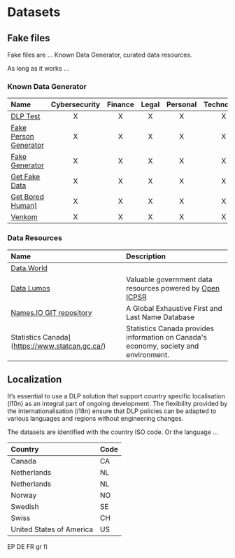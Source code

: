 # Datasets

## Fake files
Fake files are ... Known Data Generator, curated data resources.

As long as it works ...

### Known Data Generator
 
| Name | Cybersecurity | Finance | Legal | Personal | Technology |
| :-- | :--: | :--:| :--: | :--:| :--: |
|[DLP Test](https://dlptest.com/)| X | X | X | X | X |
|[Fake Person Generator](https://www.fakepersongenerator.com/)| X | X | X | X | X |
|[Fake Generator](https://fakegenerator.net/)| X | X | X | X | X |
|[Get Fake Data](https://getfakedata.com/)| X | X | X | X | X |
|[Get Bored Human)](https://boredhumans.com/faces.php)| X | X | X | X | X |
|[Venkom](https://cloud.venkon.us/)| X | X | X | X | X |

### Data Resources

| Name | Description| 
| :-- | :-- |
|[Data.World](https://data.world)|  |
|[Data Lumos](https://www.datalumos.org)| Valuable government data resources powered by [Open ICPSR](https://www.openicpsr.org/) |
|[Names.IO GIT repository](https://github.com/Debdut/names.io)| A Global Exhaustive First and Last Name Database |
|Statistics Canada](https://www.statcan.gc.ca/)| Statistics Canada provides information on Canada's economy, society and environment. |

## Localization

It’s essential to use a DLP solution that support country specific localisation (l10n) as an integral part of ongoing development. The flexibility provided by the internationalisation (i18n) ensure that DLP policies can be adapted to various languages and regions without engineering changes.

The datasets are identified with the country ISO code. Or the language ...



| Country   | Code |
| :-- |:-- | 
| Canada | CA |
| Netherlands | NL |
| Netherlands | NL |
| Norway | NO |
| Swedish | SE |
| Swiss | CH |
| United States of America | US |

EP
DE
FR
gr
fi


